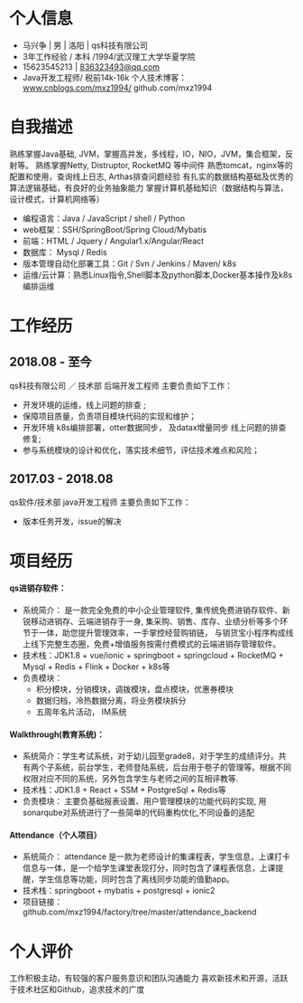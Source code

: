 # 个人信息
- 马兴争 | 男 | 洛阳 | qs科技有限公司
- 3年工作经验 / 本科 /1994/武汉理工大学华夏学院
- 15623545213 | 836323493@qq.com 
- Java开发工程师/ 税前14k-16k
个人技术博客：www.cnblogs.com/mxz1994/         github.com/mxz1994
# 自我描述
熟练掌握Java基础, JVM，掌握高并发，多线程，IO，NIO，JVM，集合框架，反射等。
熟练掌握Netty, Distruptor, RocketMQ 等中间件
熟悉tomcat，nginx等的配置和使用，查询线上日志, Arthas排查问题经验
有扎实的数据结构基础及优秀的算法逻辑基础，有良好的业务抽象能力
掌握计算机基础知识（数据结构与算法，设计模式，计算机网络等）
- 编程语言：Java / JavaScript / shell / Python
- web框架：SSH/SpringBoot/Spring Cloud/Mybatis
- 前端：HTML / Jquery / Angular1.x/Angular/React
- 数据库： Mysql / Redis
- 版本管理自动化部署工具：Git / Svn / Jenkins / Maven/ k8s
- 运维/云计算：熟悉Linux指令,Shell脚本及python脚本,Docker基本操作及k8s编排运维

# 工作经历
## 2018.08 - 至今
qs科技有限公司 ／ 技术部  后端开发工程师
主要负责如下工作：
- 开发环境的运维，线上问题的排查 ;
- 保障项目质量，负责项目模块代码的实现和维护；
- 开发环境 k8s编排部署，otter数据同步， 及datax增量同步 线上问题的排查修复;
- 参与系统模块的设计和优化，落实技术细节，评估技术难点和风险；
## 2017.03 - 2018.08
qs软件/技术部   java开发工程师
主要负责如下工作：
- 版本任务开发，issue的解决

# 项目经历
#### qs进销存软件：
- 系统简介：
是一款完全免费的中小企业管理软件, 集传统免费进销存软件、新锐移动进销存、云端进销存于一身,  集采购、销售、库存、业绩分析等多个环节于一体，助您提升管理效率，一手掌控经营购销链， 与销货宝小程序构成线上线下完整生态圈，免费+增值服务按需付费模式的云端进销存管理软件。
- 技术栈：JDK1.8 + vue/ionic + springboot + springcloud + RocketMQ + Mysql + Redis + Flink + Docker + k8s等 
- 负责模块：
     - 积分模块，分销模块，调拨模块，盘点模块，优惠券模块
     - 数据归档，冷热数据分离，将业务模块拆分
     - 五周年名片活动， IM系统

#### 	Walkthrough(教育系统)：
- 系统简介：学生考试系统，对于幼儿园至grade8，对于学生的成绩评分。共有两个子系统，前台学生，老师登陆系统，后台用于卷子的管理等。根据不同权限对应不同的系统，另外包含学生与老师之间的互相评教等.
- 技术栈：JDK1.8 + React + SSM + PostgreSql + Redis等
- 负责模块：
   主要负基础报表设置、用户管理模块的功能代码的实现, 用sonarqube对系统进行了一些简单的代码重构优化,不同设备的适配
 
#### Attendance（个人项目）
- 系统简介：
attendance 是一款为老师设计的集课程表，学生信息，上课打卡信息与一体，是一个给学生课堂表现打分，同时包含了课程表信息，上课提醒，学生信息等功能，同时包含了离线同步功能的值勤app。
- 技术栈：springboot + mybatis + postgresql + ionic2
- 项目链接：github.com/mxz1994/factory/tree/master/attendance_backend

# 个人评价
工作积极主动，有较强的客户服务意识和团队沟通能力
喜欢新技术和开源，活跃于技术社区和Github，追求技术的广度
